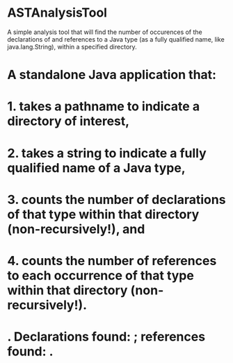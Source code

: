 # ASTAnalysisTool

A simple analysis tool that will find the number of occurences of the declarations of and references to a Java type (as a fully qualified name, like java.lang.String), within a specified directory.

# A standalone Java application that: 
# 1. takes a pathname to indicate a directory of interest,
# 2. takes a string to indicate a fully qualified name of a Java type,
# 3. counts the number of declarations of that type within that directory (non-recursively!), and
# 4. counts the number of references to each occurrence of that type within that directory (non-recursively!).
# <type>. Declarations found: <count>; references found: <count>.
